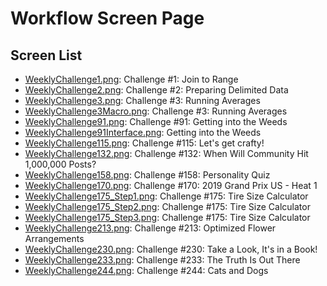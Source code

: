 # Workflow Screen Page

## Screen List

- [WeeklyChallenge1.png](WeeklyChallenge1.PNG): Challenge #1: Join to Range
- [WeeklyChallenge2.png](WeeklyChallenge2.PNG): Challenge #2: Preparing Delimited Data
- [WeeklyChallenge3.png](WeeklyChallenge3.PNG): Challenge #3: Running Averages
- [WeeklyChallenge3Macro.png](WeeklyChallenge3Macro.PNG): Challenge #3: Running Averages
- [WeeklyChallenge91.png](WeeklyChallenge91.PNG): Challenge #91: Getting into the Weeds
- [WeeklyChallenge91Interface.png](WeeklyChallenge91Interface.PNG): Getting into the Weeds
- [WeeklyChallenge115.png](WeeklyChallenge115.PNG): Challenge #115: Let's get crafty!
- [WeeklyChallenge132.png](WeeklyChallenge132.PNG): Challenge #132: When Will Community Hit 1,000,000 Posts?
- [WeeklyChallenge158.png](WeeklyChallenge158.PNG): Challenge #158: Personality Quiz
- [WeeklyChallenge170.png](WeeklyChallenge170.PNG): Challenge #170: 2019 Grand Prix US - Heat 1
- [WeeklyChallenge175_Step1.png](WeeklyChallenge175_Step1.PNG): Challenge #175: Tire Size Calculator
- [WeeklyChallenge175_Step2.png](WeeklyChallenge175_Step2.PNG): Challenge #175: Tire Size Calculator
- [WeeklyChallenge175_Step3.png](WeeklyChallenge175_Step3.PNG): Challenge #175: Tire Size Calculator
- [WeeklyChallenge213.png](WeeklyChallenge213.PNG): Challenge #213: Optimized Flower Arrangements
- [WeeklyChallenge230.png](WeeklyChallenge230.PNG): Challenge #230: Take a Look, It's in a Book!
- [WeeklyChallenge233.png](WeeklyChallenge233.PNG): Challenge #233: The Truth Is Out There
- [WeeklyChallenge244.png](WeeklyChallenge244.PNG): Challenge #244: Cats and Dogs
